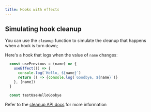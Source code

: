 ```yaml
---
title: Hooks with effects
---
```


## Simulating hook cleanup

You can use the `cleanup` function to simulate the cleanup that happens when a hook is torn down;


Here's a hook that logs when the value of `name` changes:

```javascript
  const usePrevious = (name) => {
    useEffect(() => {
      console.log(`Hello, ${name}`)
      return () => {console.log(`Goodbye, ${name}`)}
    }, [name])
  }
```

```javascript
  const testUseHelloGoobye
```

Refer to the [cleanup API docs](./api.md#cleanup) for more information

